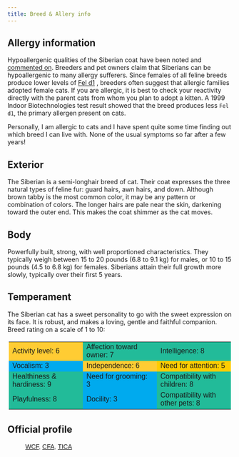 ```yaml
---
title: Breed & Allery info
---
```


## Allergy information

Hypoallergenic qualities of the Siberian coat have been noted and [commented on](http://en.wikipedia.org/wiki/Hypoallergenic).
Breeders and pet owners claim that Siberians can be hypoallergenic to many allergy sufferers. Since females of all feline breeds produce lower levels of
[Fel d1](http://en.wikipedia.org/wiki/Fel_d1)
, breeders often suggest that allergic families adopted female cats. If you are allergic, it is best to check your reactivity directly with the parent cats from whom you plan to adopt a kitten. A 1999 Indoor Biotechnologies test result showed that the breed produces less `Fel d1`, the primary allergen present on cats.

Personally, I am allergic to cats and I have spent quite some time finding out which breed I can live with. None of the usual symptoms so far after a few years!

## Exterior

The Siberian is a semi-longhair breed of cat. Their coat expresses the three natural types of feline fur: guard hairs, awn hairs, and down. Although brown tabby is the most common color, it may be any pattern or combination of colors. The longer hairs are pale near the skin, darkening toward the outer end. This makes the coat shimmer as the cat moves.


## Body

Powerfully built, strong, with well proportioned characteristics. They typically weigh between 15 to 20 pounds (6.8 to 9.1 kg) for males, or 10 to 15 pounds (4.5 to 6.8 kg) for females. Siberians attain their full growth more slowly, typically over their first 5 years.


## Temperament

The Siberian cat has a sweet personality to go with the sweet expression on its face. It is robust, and makes a loving, gentle and faithful companion. Breed rating on a scale of 1 to 10:

<table bordercolor="#FFFFFF" cellpadding="4" cellspacing="4">
<tbody>
<tr>
<td bgcolor="#FFCC33" style="width:25%"><font face="verdana, sans-serif">Activity level: 6</font></td>
<td bgcolor="#22BB99" style="width:25%"><font face="verdana, sans-serif">Affection toward owner: 7</font></td>
<td bgcolor="#22BB99" style="width:25%"><font face="verdana, sans-serif">Intelligence: 8</font></td>
</tr>
<tr>
<td bgcolor="#00AAEE" style="width:25%"><font face="verdana, sans-serif">Vocalism: 3</font></td>
<td bgcolor="#FFCC33" style="width:25%"><font face="verdana, sans-serif">Independence: 6 </font></td>
<td bgcolor="#FFCC00" style="width:25%"><font face="verdana, sans-serif">Need for attention: 5</font></td>
</tr>
<tr>
<td bgcolor="#22BB99" style="width:25%"><font face="verdana, sans-serif">Healthiness &amp; hardiness: 9</font></td>
<td bgcolor="#00AAEE" style="width:25%"><font face="verdana, sans-serif">Need for grooming: 3 </font></td>
<td bgcolor="#22BB99" style="width:25%"><font face="verdana, sans-serif">Compatibility with children: 8 </font></td>
</tr>
<tr>
<td bgcolor="#22BB99"><span style="font-family:verdana,sans-serif">Playfulness: 8</span></td>
<td bgcolor="#00AAEE"><span style="font-family:verdana,sans-serif">Docility: 3</span></td>
<td bgcolor="#22BB99"><span style="font-family:verdana,sans-serif">Compatibility with other pets: 8</span> </td>
</tr>
</tbody>
</table>


## Official profile

<blockquote style="margin:0 0 0 40px;border:none;padding:0px"><font face="verdana, sans-serif"><a href="http://www.wcf-online.de/en/Standard/Semilonghair/siberian.htm" target="_blank" rel="nofollow">WCF</a>, <a href="http://www.cfa.org/client/breedSiberian.aspx" rel="nofollow" target="_blank">CFA</a>, <a href="http://tica.org/public/breeds/sb/intro.php" rel="nofollow" target="_blank">TICA</a></font></blockquote>
